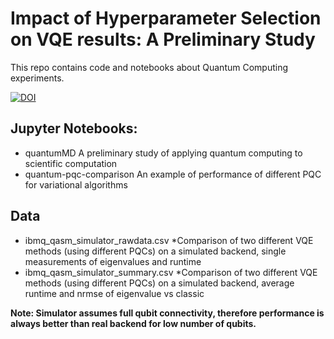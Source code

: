 # Impact of Hyperparameter Selection on VQE results: A Preliminary Study

This repo contains code and notebooks about Quantum Computing experiments.

[![DOI](https://zenodo.org/badge/459065547.svg)](https://zenodo.org/badge/latestdoi/459065547)

## Jupyter Notebooks: ##
* quantumMD 
A preliminary study of applying quantum computing to scientific computation 
* quantum-pqc-comparison
An example of performance of different PQC for variational algorithms

## Data ##
* ibmq_qasm_simulator_rawdata.csv
*Comparison of two different VQE methods (using different PQCs) on a simulated backend, single measurements of eigenvalues and runtime
* ibmq_qasm_simulator_summary.csv
*Comparison of two different VQE methods (using different PQCs) on a simulated backend, average runtime and nrmse of eigenvalue vs classic 


**Note: Simulator assumes full qubit connectivity, therefore performance is always better than real backend for low number of qubits.**
